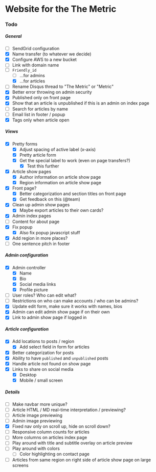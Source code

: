 # Website for the The Metric

### Todo

##### General
- [ ] SendGrid configuration
- [x] Name transfer (to whatever we decide)
- [x] Configure AWS to a new bucket
- [ ] Link with domain name
- [ ] `Friendly_id`
  - [ ] ...for admins
  - [x] ...for articles
- [ ] Rename Disqus thread to "The Metric" or "Metric"
- [x] Better error throwing on admin security
- [x] Published only on front page
- [x] Show that an article is unpublished if this is an admin on index page
- [ ] Search for articles by name
- [ ] Email list in footer / popup
- [x] Tags only when article open

##### Views
- [x] Pretty forms
  -  [x] Adjust spacing of active label (x-axis)
  - [x] Pretty article form
  - [x] Get the special label to work (even on page transfers?)
    - [x] Test this further
- [x] Article show pages
  - [x] Author information on article show page
  - [x] Region information on article show page
- [x] Front page?
  - [x] Better categorization and section titles on front page
  - [x] Get feedback on this (@team)
- [x] Clean up admin show pages
  - [x] Maybe export articles to their own cards?
- [x] Admin index pages
- [ ] Content for about page
- [x] Fix popup
  - [x] Also fix popup javascript stuff
- [x] Add region in more places?
- [ ] One sentence pitch in footer

##### Admin configuration
- [x] Admin controller
  - [x] Name
  - [x] Bio
  - [x] Social media links
  - [x] Profile picture
- [ ] User roles? Who can edit what?
- [ ] Restrictions on who can make accounts / who can be admins?
- [x] Update edit form, make sure it works with names, bios
- [x] Admin can edit admin show page if on their own
- [x] Link to admin show page if logged in

##### Article configuration
- [x] Add locations to posts / region
  - [x] Add select field in form for articles
- [x] Better categorization for posts
- [x] Ability to have `published` and `unpublished` posts
- [x] Handle article not found on show page
- [x] Links to share on social media
  - [x] Desktop
  - [x] Mobile / small screen

##### Details
- [ ] Make navbar more unique?
- [ ] Article HTML / MD real-time interpretation / previewing?
- [ ] Article image previewing
- [ ] Admin image previewing
- [x] Fixed nav only on scroll up, hide on scroll down?
- [ ] Responsive column counts for articles
- [ ] More columns on articles index page
- [ ] Play around with title and subtitle overlay on article preview
- [ ] Play around with colors
  - [ ] Color highlighting on contact page
- [ ] Articles from same region on right side of article show page on large screens
